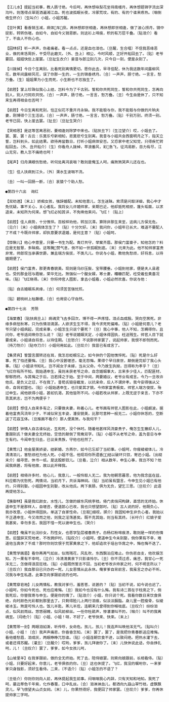 <!-- { "loadSidebar": true } -->
    【江儿水】提起当初事，教人肠寸绝。今后呵，再休想咏梨花坐待南楼月，再休想题锦字流出深沟叶。则落得点翠斑洒遍湘江血。死也波孤眠长夜，冷冢荒坟，有的、有的个谁来疼热。〔咽倒倚生怀介〕〔生叫介〕小姐，小姐苏醒。

    【豆叶黄】看香销玉减，病体车庶。再休想即世相逢，再休想即世相逢，做了波心捞月，镜中捉影，转转伤嗟。自如今、自如今义销恩断。则这衫上啼痕，积的有万层千叠。〔贴泪介〕看了，不由人不伤心也。

    【园林好】听一声声，伤者痛者。看一点点，还是血也泪也。〔旦醒，生合唱〕不信我恶缘恶业，做的来恁周折，干受尽此磨灭。〔外、丑上〕相公，今时风顺，正好开船回去了。〔贴〕老爷要回，姐姐快些上崖罢。〔旦扯生衣介〕妾昔与郎泣别几次，只今日一别，便是永别了。

    【川拨掉】今日个生离别，比看死别离情更切。愿你此去，早寻佳配，休为我这数年间露柳风花，数年间露柳风花，误了你那一生的，一生的锦香绣月。〔合〕一声声，肠寸绝。一言言，愁万叠。〔生〕姐姐果为小生而死，小生断也不忍独生了。

    【前腔】掌上珍珠似我心上结，岂料今为了千古别。誓和你共死同生，誓和你共死同生，怎再向别人，别人行同欢共悦。〔合〕一声声，肠寸绝。一言言，愁万叠。〔旦〕今生自是休了，只不知来生再得相会也否呵？

    【前腔】今日生离和死别，恰正似花不重开月永缺。我不能彀与你，我不能彀与你做的片晌夫妻，刚博得个三生活说。〔合〕一声声，肠寸绝。一言言，愁万叠。〔贴〕千别万别，终须一别。老爷已回，快上崖去罢。〔扯旦〕〔旦扯生哭介〕

    【哭相思】是这等苦离恶别，要相逢则除梦中来也。〔贴扶旦下〕〔生泣望介〕哎，小姐去了。罢、罢、罢！古云：乐莫乐兮新相知，悲莫悲兮生别离。我昔与小姐共会西窗明月之下，指天立誓，岂料到头，如此结果。欲待再留数日，打听小姐病体安否。又恐家中老父知觉，只得疾忙转船回去。〔外、丑开船介〕〔生〕你看舟人拨棹，苹浪番风，彩急飞，征鸿易断，目力有尽，江山无穷。教人怎不痛绝也呵！

    【尾声】归舟满眼伤愁绝，听何处离鸿哀咽？敢则是俺玉人呵，痛煞煞哭声儿还在也。

    〔生〕佳人扶病到江头，〔外〕渭水生波咽不流。

    〔丑〕一叫一回肠一断，〔合〕哀猿个个助人愁。

    ●第四十六出  询红

    【双劝酒】〔末上〕娇痴女孩，强辞婚配。未知他意儿，怎生迷昧。索须是问取详细，我心中才免忧疑。事不关心，关心者乱。我将女儿许婚帅家，亲期已近，他却抵死相拒，蓬头垢面，以求退亲，未知所为何来。想飞红必知其详，不免唤他来问。飞红！〔贴上〕

    【前腔】佳人病势，十分憔悴。百般样劝他，转加沉滞。算除非那生来至，这病儿方保无危。〔见介〕〔末〕小姐病体怎生了？〔贴〕十分欠好。〔末〕我问你，小姐年已长大，难道不要配人了不成？今既许帅家，却执意要求退婚，是何主意？〔贴〕小姐呵，

    【铧锹儿】他心中意里，只要一书生为配。青灯共守，举案齐眉。那侯门富豪子，知他怎的？料应是无智慧，多昧痴。这等腌赞气息，倒不如一世孤眠到底。〔末〕元来为此。他不知帅家富贵非常，帅郎现当承袭世爵，兼且端方俟拔，不类凡儿。你说与小姐，教他免愁烦，好将息，以待婚期便了。

    【前腔】侯门富贵，那更青春貌美。现则是乌纱压鬓，宝带腰垂。小姐到他家，便是夫人县君也。受的那金冠与霞帔，荣华无比。煞强似一个酸女婿，寒士妻，糟糠匹配，枉受着些黄齑况味。〔贴〕飞红晓得。〔末〕你将帅官人图影，拿去小姐看，小姐必然欢喜。你说与他：

    〔贴〕自古婚姻系夙缘，〔合〕何须苦苦强忧煎。

    〔贴〕碧桃树上枯藤缠，〔合〕也用安心守自然。

    ●第四十七出  芳殒

    【海棠春】〔贴扶病旦上〕病魂灵飞去多回次，博不得一声疼惜，泪点血成殷。哭向空房死。非缘多病怯秋寒，只为伤情泪滴潺。人欲求生生不得，我今求死死偏难。〔贴〕小姐是何意儿？老爷只望小姐病起，完成亲事，小姐怎生只说个要死？〔旦〕我心中事，他人不知，怎瞒得你。且问你，老爷适间唤你怎么说？〔贴〕老爷说婚姻天定，小姐休得固执，枉送残生。帅官人目下就要成亲，小姐请自将息，以待佳期。〔旦怒介〕不说那帅家罢了，说起帅家，我恨不即刎而死。〔持刀刎介〕〔贴夺刀介〕小姐何用如此。〔旦叹介〕我昔已有成言了。

    【集贤宾】誓盟言展转还在耳，我怎忍眨眼忘之。如今拚的个因他憔悴死。〔贴〕死是什么好事，死了怕还要悔。〔旦〕我心中没甚嗟咨，毫无怨悔。果得个早归泉世，颠倒是完却了我心头事。〔贴〕小姐读书知礼，岂不闻女子未嫁，当从父命。今乃故生执拗，岂得称为孝乎？〔旦〕飞红你有所不知。我始遇申生，虽则未获老爷之命，自念婚姻事大，古来多少佳人，匹配匪材，郁郁而终。与其悔之于后，岂若择之于始。至于中间，两要婚议，老爷业有成言。今乃一旦改许他氏，是负义之愆，不在我了。昔荀氏毁容截发，以抗亲命，后人不谓非孝。我今安得强从父命，自背初盟也。〔贴〕小姐始遇申生，也只爱其才貌。今帅家富贵极矣，帅官人端方俊拔，殆过申生。闻他欲得小姐，甚如饥渴，其他皆所不问。小姐若改从帅家，上既无逆于亲言，下亦不乖其夙志，岂不为两便乎？

    【前腔】想佳人自来多有之，只要做夫妻，称着心儿。老爷画有帅官人图影在此，小姐觑波。据着他富贵风流年少子，不减似宋玉丰姿，潘安貌美，比那可意种一般无二。小姐你休恁的，空断送了花容玉体。〔旦推画不看介〕那人便美煞，与我何干？

    【前腔】钟情人自古谁似此，生和死，没个休时。随着他甚样风流豪贵子，俺怎生生撇却人儿，重跟别氏？做夫妻全无终始，空恁的颠倒了鸳鸯双字。〔贴〕小姐不从老爷之命，盖为昔日与申生有约。今闻申生归去，已议亲贵族，守他也枉然了。

    【黄莺儿】他金屋美娇姿，结新婚，方燕尔，如今已忘却了当初事。小姐呵，你瘦棱棱体儿，冷清清泪儿，害愁烦枉为他人死。小姐不信，他现将你所遗香，结以破环只钗，寄还小姐。〔出砌末介〕细寻思，休书一纸，是这股断钗儿。〔旦看，泣介〕相从数年，申生心事，我岂不知？他闻我病甚，将有他故，故以此开释我。

    【前腔】相倚许多时，他心儿，我意儿，一般怜取人无二。我为他朝思暮思，他为我念兹在兹，料应都为忧愁死。两情词，当初月下，共诉海神祠。〔贴〕当初虽有盟言，今申生见小姐已有他约，只得别娶。小姐因申生别娶，改从他氏。两下衷肠，俱为无负，望乞三思。〔旦叹介〕此语再提他怎么。

    【簇御林】虽是我红颜女，水性儿，怎做的嫁东风桃李枝。倚门卖俏闲构肆，直恁的无终始。休道申生不是那样人，自嗟咨，便道郎心已改，我也只想望郎时。〔贴〕古人说的好，他既负心，我亦改意。小姐休得固执，单送了自家性命。〔旦取细视，掷介〕我固知申生非负心者。我始以不正遇申生，今又改而之他，则我之淫荡甚矣。既不克其始，则当有其终。〔长吁介〕红娘子爱我甚矣，幸勿多言。我固不惜一死以谢申生也。〔哭介〕

    【前腔】俺虽不比浣纱女，烈性女，也愿学坠层楼春燕子。白杨红粉啼痕渍，敢则是一样的伤情思。旧盟辞天荒地老，不改拥炉时。〔贴叹介〕小姐呵，便道申生今未别娶，倘你果有不幸，难道他当真休了不成？那时你则饮恨于荒冢黄泉之下，他却追欢于瑶台华席之中，悔也悔不迭了。

    【黄莺学画眉】看你苒苒气如丝，似雨残花，风乱吹，东西飘泊应难止。你伤悲自支，他欢娱怎知。万一果有不幸呵，〔泣介〕冷清清黄泉下只影谁怜尔。〔旦〕你不须过虑，痛咨，我甘心一死浑无二，怎做得浪蕊狂枝。〔贴〕小姐既然誓志不回，当初老爷改许帅家之时，何不明言所以？〔旦叹介〕我自那日已只办的一死，儿女恩情从此永休。俺爹爹自背前言，我虽言之亦必不听。况我与申生私遇，此事怎向爹跟前说的也呵。

    【黄莺穿皂袍】儿女两情私，教我对爹行，羞答答，说甚的？〔贴〕当初不说，如今说也迟了。小姐呵，你如今死也、死也应难悔。〔旦〕我如今也没有什么悔。我有诗二首在于枕席之下，倘我死后，你替我寄与申生。便是你的情了。〔贴泪介〕小姐，你只说个死。我看你数日来饮食俱绝，向时颜色光彩都到那里去了。只剩得脸儿上两行泪痕，似淡淡胭脂。身儿里一腔瘦骨，似棱棱冰玉。煞是可怜人也。饭儿半匙，茶儿半卮，连朝来几曾得到你喉咙底。〔旦叹介〕纷纷泪点，似风前雨丝。悠悠弱魄，似风前柳丝。一任你杜鹃声，惨凄凄叫不的，〔咽介〕叫不的我离魂至。〔闷绝介〕〔贴〕小姐、小姐！呀，不好了，老爷快来、快来。〔末上〕

    【黄莺带一封】两眼泪如澌，听传呼，女命危。孩儿，孩儿！我连声叫唤他浑无气。〔贴叫介〕小姐，小姐！〔合〕我声声痛悲，你昏昏怎知。〔末〕罢了，罢了，是我把你青春断送应难悔。看他蹙愁眉，泪成灰，两眼睁睁兀怨谁。〔贴〕小姐连朝饮食不进，以致闷绝。把热水灌下去，或者还得苏醒。〔灌旦〕〔旦醒介〕哎哟，爹爹，孩儿拜谢你了。〔末〕儿快休说此话，你自挣扎呵，儿！〔旦叹介〕罢了，爹爹，如今女孩儿呵，

    【山坡里羊】在我爹跟前，做的全无终始。死了去，陪侍娘罢，则索向娘跟前，长相看侍。〔贴〕小姐，只要好起来，你意儿，老爷俱依的你。〔旦〕这也休提了。飞红，我没的嘱咐你，一来爹爹只身独影，须好生看侍。二来，〔不语介〕〔贴〕小姐怎的不语了？

    〔旦低介〕你则你则向人前，再休提起我生前事。闷咽咽我心内辞，只有天知和地知。我死了呵，墓边草色千年紫，化作春蚕，口中乱丝。〔合〕泪淋淋血儿，都洒向九嶷山翠竹枝。虚飘飘灵儿，早飞傍望夫山贞女祠。〔末〕儿，你果然得好，我便回了帅家罢。〔旦叹介〕爹爹，你再休提帅家二字呵。

